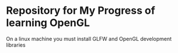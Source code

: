 # Repository for My Progress of learning OpenGL

On a linux machine you must install GLFW and OpenGL development libraries

